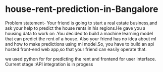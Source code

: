 # house-rent-prediction-in-Bangalore
Problem statement- Your friend is going to start a real estate
business,and ask your help to predict the house rents in his regions.He gave
you a housing data to work on .You decided to build a machine learning
model that can predict the rent of a house.
Also your friend has no idea about ml and how to make predictions using ml
model.So, you have to build an api hosted front-end web app,so that your
friend can easily operate that.

we used python for for predicting the rent and frontend for user interface.
Current stage :API integration is in progess
